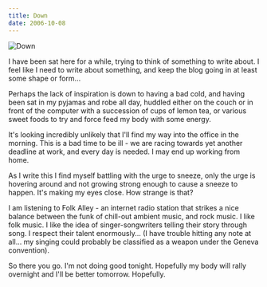 ```yaml
---
title: Down
date: 2006-10-08
---
```


![Down](https://source.unsplash.com/9ZQzrLWV52M/1600x900)

I have been sat here for a while, trying to think of something to write about. I feel like I need to write about something, and keep the blog going in at least some shape or form...

Perhaps the lack of inspiration is down to having a bad cold, and having been sat in my pyjamas and robe all day, huddled either on the couch or in front of the computer with a succession of cups of lemon tea, or various sweet foods to try and force feed my body with some energy.

It's looking incredibly unlikely that I'll find my way into the office in the morning. This is a bad time to be ill - we are racing towards yet another deadline at work, and every day is needed. I may end up working from home.

As I write this I find myself battling with the urge to sneeze, only the urge is hovering around and not growing strong enough to cause a sneeze to happen. It's making my eyes close. How strange is that?

I am listening to Folk Alley - an internet radio station that strikes a nice balance between the funk of chill-out ambient music, and rock music. I like folk music. I like the idea of singer-songwriters telling their story through song. I respect their talent enormously... (I have trouble hitting any note at all... my singing could probably be classified as a weapon under the Geneva convention).

So there you go. I'm not doing good tonight. Hopefully my body will rally overnight and I'll be better tomorrow. Hopefully.